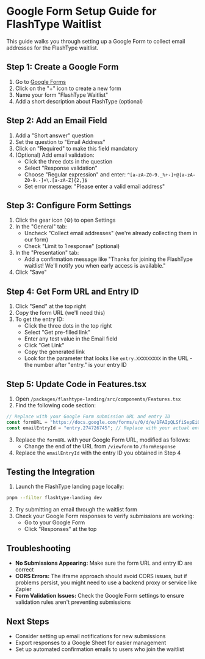 # Google Form Setup Guide for FlashType Waitlist

This guide walks you through setting up a Google Form to collect email addresses for the FlashType waitlist.

## Step 1: Create a Google Form

1. Go to [Google Forms](https://forms.google.com)
2. Click on the "+" icon to create a new form
3. Name your form "FlashType Waitlist"
4. Add a short description about FlashType (optional)

## Step 2: Add an Email Field

1. Add a "Short answer" question
2. Set the question to "Email Address"
3. Click on "Required" to make this field mandatory
4. (Optional) Add email validation:
   - Click the three dots in the question
   - Select "Response validation"
   - Choose "Regular expression" and enter: `^[a-zA-Z0-9._%+-]+@[a-zA-Z0-9.-]+\.[a-zA-Z]{2,}$`
   - Set error message: "Please enter a valid email address"

## Step 3: Configure Form Settings

1. Click the gear icon (⚙️) to open Settings
2. In the "General" tab:
   - Uncheck "Collect email addresses" (we're already collecting them in our form)
   - Check "Limit to 1 response" (optional)
3. In the "Presentation" tab:
   - Add a confirmation message like "Thanks for joining the FlashType waitlist! We'll notify you when early access is available."
4. Click "Save"

## Step 4: Get Form URL and Entry ID

1. Click "Send" at the top right
2. Copy the form URL (we'll need this)
3. To get the entry ID:
   - Click the three dots in the top right
   - Select "Get pre-filled link"
   - Enter any test value in the Email field
   - Click "Get Link"
   - Copy the generated link
   - Look for the parameter that looks like `entry.XXXXXXXXX` in the URL - the number after "entry." is your entry ID

## Step 5: Update Code in Features.tsx

1. Open `/packages/flashtype-landing/src/components/Features.tsx`
2. Find the following code section:
```javascript
// Replace with your Google Form submission URL and entry ID
const formURL = "https://docs.google.com/forms/u/0/d/e/1FAIpQLSfiSepEiOTgDELaLB6Sk5SV8WQmkDkIOdttjCz1Ja9T44pNVA/formResponse";
const emailEntryId = "entry.274726745"; // Replace with your actual entry ID
```
3. Replace the `formURL` with your Google Form URL, modified as follows:
   - Change the end of the URL from `/viewform` to `/formResponse`
4. Replace the `emailEntryId` with the entry ID you obtained in Step 4

## Testing the Integration

1. Launch the FlashType landing page locally:
```bash
pnpm --filter flashtype-landing dev
```

2. Try submitting an email through the waitlist form
3. Check your Google Form responses to verify submissions are working:
   - Go to your Google Form
   - Click "Responses" at the top

## Troubleshooting

- **No Submissions Appearing:** Make sure the form URL and entry ID are correct
- **CORS Errors:** The iframe approach should avoid CORS issues, but if problems persist, you might need to use a backend proxy or service like Zapier
- **Form Validation Issues:** Check the Google Form settings to ensure validation rules aren't preventing submissions

## Next Steps

- Consider setting up email notifications for new submissions
- Export responses to a Google Sheet for easier management
- Set up automated confirmation emails to users who join the waitlist